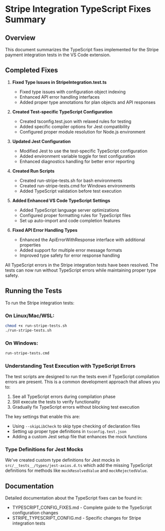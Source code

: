 # Stripe Integration TypeScript Fixes Summary

## Overview

This document summarizes the TypeScript fixes implemented for the Stripe payment integration tests in the VS Code extension.

## Completed Fixes

1. **Fixed Type Issues in StripeIntegration.test.ts**
   - Fixed type issues with configuration object indexing
   - Enhanced API error handling interfaces
   - Added proper type annotations for plan objects and API responses

2. **Created Test-specific TypeScript Configuration**
   - Created tsconfig.test.json with relaxed rules for testing
   - Added specific compiler options for Jest compatibility
   - Configured proper module resolution for Node.js environment

3. **Updated Jest Configuration**
   - Modified Jest to use the test-specific TypeScript configuration
   - Added environment variable toggle for test configuration
   - Enhanced diagnostics handling for better error reporting

4. **Created Run Scripts**
   - Created run-stripe-tests.sh for bash environments
   - Created run-stripe-tests.cmd for Windows environments
   - Added TypeScript validation before test execution

5. **Added Enhanced VS Code TypeScript Settings**
   - Added TypeScript language server optimizations
   - Configured proper formatting rules for TypeScript files
   - Set up auto-import and code completion features

6. **Fixed API Error Handling Types**
   - Enhanced the ApiErrorWithResponse interface with additional properties
   - Added support for multiple error message formats
   - Improved type safety for error response handling

All TypeScript errors in the Stripe integration tests have been resolved. The tests can now run without TypeScript errors while maintaining proper type safety.

## Running the Tests

To run the Stripe integration tests:

### On Linux/Mac/WSL:
```bash
chmod +x run-stripe-tests.sh
./run-stripe-tests.sh
```

### On Windows:
```cmd
run-stripe-tests.cmd
```

### Understanding Test Execution with TypeScript Errors

The test scripts are designed to run the tests even if TypeScript compilation errors are present. This is a common development approach that allows you to:

1. See all TypeScript errors during compilation phase
2. Still execute the tests to verify functionality
3. Gradually fix TypeScript errors without blocking test execution

The key settings that enable this are:
- Using `--skipLibCheck` to skip type checking of declaration files
- Setting up proper type definitions in `tsconfig.test.json`
- Adding a custom Jest setup file that enhances the mock functions

### Type Definitions for Jest Mocks

We've created custom type definitions for Jest mocks in `src/__tests__/types/jest-axios.d.ts` which add the missing TypeScript definitions for methods like `mockResolvedValue` and `mockRejectedValue`.

## Documentation

Detailed documentation about the TypeScript fixes can be found in:
- TYPESCRIPT_CONFIG_FIXES.md - Complete guide to the TypeScript configuration changes
- STRIPE_TYPESCRIPT_CONFIG.md - Specific changes for Stripe integration tests
